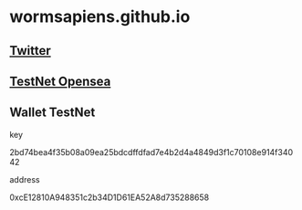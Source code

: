 # wormsapiens.github.io



## [Twitter](https://twitter.com/WormSapiens)

## [TestNet Opensea](https://testnets.opensea.io/collection/demo256)
## Wallet TestNet
key

2bd74bea4f35b08a09ea25bdcdffdfad7e4b2d4a4849d3f1c70108e914f34042

address

0xcE12810A948351c2b34D1D61EA52A8d735288658
